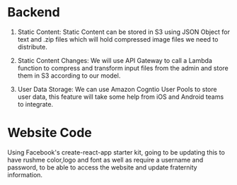 # Backend

1. Static Content:
  Static Content can be stored in S3 using JSON Object for text and .zip files
  which will hold compressed image files we need to distribute.

2. Static Content Changes:
  We will use API Gateway to call a Lambda function to compress and transform
  input files from the admin and store them in S3 according to our model.

3. User Data Storage:
  We can use Amazon Cogntio User Pools to store user data, this feature will
  take some help from iOS and Android teams to integrate.

# Website Code  
  Using Facebook's create-react-app starter kit, going to be updating this to
  have rushme color,logo and font as well as require a username and password,
  to be able to access the website and update fraternity information.

